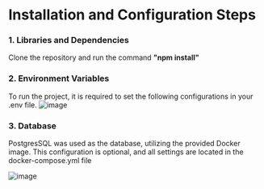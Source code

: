 # Installation and Configuration Steps

### 1. Libraries and Dependencies
Clone the repository and run the command **"npm install"**


### 2. Environment Variables
To run the project, it is required to set the following configurations in your .env file.
![image](https://github.com/KennethBarreraDev/SimpleTodoAppBackend/assets/90868273/e284e566-75e1-4363-878e-6308aed2ba1d)


### 3. Database
PostgresSQL was used as the database, utilizing the provided Docker image. This configuration is optional, and all settings are located in the docker-compose.yml file

![image](https://github.com/KennethBarreraDev/SimpleTodoAppBackend/assets/90868273/b2bc229c-1a4e-4af7-892a-1ff90b5bce0b)

